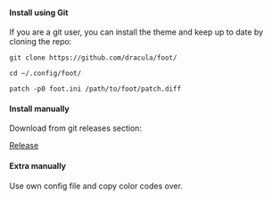 #### Install using Git

If you are a git user, you can install the theme and keep up to date by cloning the repo:

    git clone https://github.com/dracula/foot/

    cd ~/.config/foot/

    patch -p0 foot.ini /path/to/foot/patch.diff

#### Install manually

Download from git releases section:

[Release](http://github.com/dracula/foot/releases)


#### Extra manually

Use own config file and copy color codes over.
